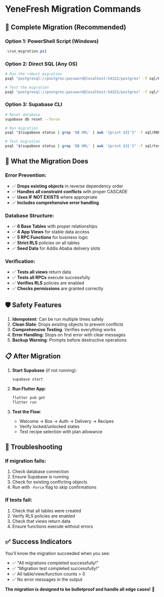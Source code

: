 # YeneFresh Migration Commands

## 🚀 **Complete Migration (Recommended)**

### Option 1: PowerShell Script (Windows)
```powershell
.\run_migration.ps1
```

### Option 2: Direct SQL (Any OS)
```bash
# Run the robust migration
psql "postgresql://postgres:password@localhost:54322/postgres" -f sql/000_robust_migration.sql

# Test the migration
psql "postgresql://postgres:password@localhost:54322/postgres" -f sql/test_migration.sql
```

### Option 3: Supabase CLI
```bash
# Reset database
supabase db reset --force

# Run migration
psql "$(supabase status | grep 'DB URL' | awk '{print $3}')" -f sql/000_robust_migration.sql

# Test migration
psql "$(supabase status | grep 'DB URL' | awk '{print $3}')" -f sql/test_migration.sql
```

## 🔧 **What the Migration Does**

### **Error Prevention:**
- ✅ **Drops existing objects** in reverse dependency order
- ✅ **Handles all constraint conflicts** with proper CASCADE
- ✅ **Uses IF NOT EXISTS** where appropriate
- ✅ **Includes comprehensive error handling**

### **Database Structure:**
- ✅ **6 Base Tables** with proper relationships
- ✅ **4 App Views** for stable data access
- ✅ **5 RPC Functions** for business logic
- ✅ **Strict RLS** policies on all tables
- ✅ **Seed Data** for Addis Ababa delivery slots

### **Verification:**
- ✅ **Tests all views** return data
- ✅ **Tests all RPCs** execute successfully
- ✅ **Verifies RLS** policies are enabled
- ✅ **Checks permissions** are granted correctly

## 🛡️ **Safety Features**

1. **Idempotent**: Can be run multiple times safely
2. **Clean Slate**: Drops existing objects to prevent conflicts
3. **Comprehensive Testing**: Verifies everything works
4. **Error Handling**: Stops on first error with clear messages
5. **Backup Warning**: Prompts before destructive operations

## 📋 **After Migration**

1. **Start Supabase** (if not running):
   ```bash
   supabase start
   ```

2. **Run Flutter App**:
   ```bash
   flutter pub get
   flutter run
   ```

3. **Test the Flow**:
   - Welcome → Box → Auth → Delivery → Recipes
   - Verify locked/unlocked states
   - Test recipe selection with plan allowance

## 🚨 **Troubleshooting**

### If migration fails:
1. Check database connection
2. Ensure Supabase is running
3. Check for existing conflicting objects
4. Run with `-Force` flag to skip confirmations

### If tests fail:
1. Check that all tables were created
2. Verify RLS policies are enabled
3. Check that views return data
4. Ensure functions execute without errors

## ✅ **Success Indicators**

You'll know the migration succeeded when you see:
- ✅ "All migrations completed successfully!"
- ✅ "Migration test completed successfully!"
- ✅ All table/view/function counts > 0
- ✅ No error messages in the output

**The migration is designed to be bulletproof and handle all edge cases!** 🎯






